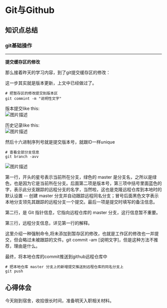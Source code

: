﻿# Git与Github

## 知识点总结


### git基础操作

****
**提交缓存区的修改**

那么接着昨天的学习内容，到了git提交缓存区的修改：

这一步其实就是版本更新，上文中已经做过了。

```
# 把暂存区的修改提交到版本区
git commint -m "说明性文字"
```

版本提交like this:  
![图片描述](https://dn-simplecloud.shiyanlou.com/courses/uid1079862-20190701-1561938773214)

历史记录like this:  
![图片描述](https://dn-simplecloud.shiyanlou.com/courses/uid1079862-20190701-1561938942316)

然后十六进制序列号就是提交版本号，就跟ID一样unique

```
# 查看全部分支信息
git branch -avv
```

![图片描述](https://dn-simplecloud.shiyanlou.com/courses/uid1079862-20190701-1561939573361)

第一行，开头的星号表示当前所在分支，绿色的 master 是分支名，之所以是绿色，也是因为它是当前所在分支。后面第二项是版本号，第三项中括号里面蓝色的字，表示此分支跟踪的远程分支的名字，当然啦，这也是克隆远程仓库到本地时的默认设置 -- 创建 master 分支并自动跟踪远程同名分支；冒号后面黑色文字表示本地分支领先其跟踪的远程分支一个提交。最后一项是提交时填写的备注信息。

第二行，是 Git 指针信息，它指向远程仓库的 master 分支，这行信息暂不重要。

第三行，远程分支信息，详见第一行的解释。

这里介绍一种强制命令,将未添加到暂存区的修改，也就是工作区的修改也一并提交，但会略过未被跟踪的文件。git commit -am [说明文字]，但是这种方法不推荐，理由是什么。

最终，将本地仓库的commit推送到github远程仓库中


```
# 把本地仓库 master 分支上的新增提交推送到远程仓库的同名分支上
git push
```

## 心得体会
今天刚到宿舍，收拾很长时间，准备明天入职相关材料。






